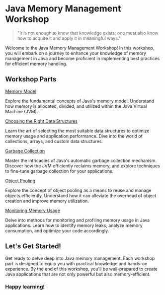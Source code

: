 # Java Memory Management Workshop



>"It is not enough to know that knowledge exists; one must also know how to acquire it and apply it in meaningful ways."

Welcome to the Java Memory Management Workshop! In this workshop, you will embark on a journey to enhance your knowledge of memory management in Java and become proficient in implementing best practices for efficient memory handling.

## Workshop Parts 


[Memory Model](https://github.com/mounirelbakkali1/java-memory-management-best-practice/tree/master/java-memory-model)


Explore the fundamental concepts of Java's memory model. Understand how memory is allocated, divided, and utilized within the Java Virtual Machine (JVM).

[Choosing the Right Data Structures](https://github.com/mounirelbakkali1/java-memory-management-best-practice/tree/master/right-data-structure) 


Learn the art of selecting the most suitable data structures to optimize memory usage and application performance. Dive into the world of collections, arrays, and custom data structures.


[Garbage Collection ](https://github.com/mounirelbakkali1/java-memory-management-best-practice/tree/master/garbage-collection) 

Master the intricacies of Java's automatic garbage collection mechanism. Discover how the JVM efficiently reclaims memory, and explore techniques to fine-tune garbage collection for your applications.



[Object Pooling ](https://github.com/mounirelbakkali1/java-memory-management-best-practice/tree/master/object-pooling) 

Explore the concept of object pooling as a means to reuse and manage objects efficiently. Understand how it can alleviate the overhead of object creation and improve memory utilization.


[Monitoring Memory Usage](https://github.com/mounirelbakkali1/java-memory-management-best-practice/tree/master/monitore-memory-usage) 

Delve into methods for monitoring and profiling memory usage in Java applications. Learn how to identify memory leaks, analyze memory consumption, and optimize your code accordingly.



## Let's Get Started! 

Get ready to delve deep into Java memory management. Each workshop part is designed to equip you with practical knowledge and hands-on experience. By the end of this workshop, you'll be well-prepared to create Java applications that are not only powerful but also memory-efficient.

### Happy learning!
